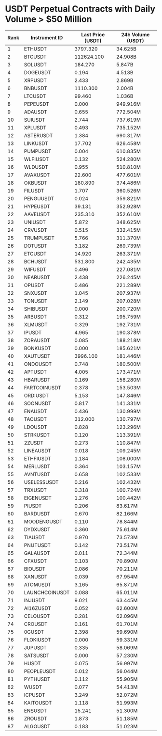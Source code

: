 # USDT Perpetual Contracts with Daily Volume > $50 Million

| Rank | Instrument ID | Last Price (USDT) | 24h Volume (USDT) |
|------|---------------|-------------------|-------------------|
| 1 | ETHUSDT | 3797.320 | 34.625B |
| 2 | BTCUSDT | 112624.100 | 24.908B |
| 3 | SOLUSDT | 184.270 | 5.847B |
| 4 | DOGEUSDT | 0.194 | 4.513B |
| 5 | XRPUSDT | 2.433 | 2.869B |
| 6 | BNBUSDT | 1110.300 | 2.004B |
| 7 | LTCUSDT | 99.460 | 1.036B |
| 8 | PEPEUSDT | 0.000 | 949.916M |
| 9 | ADAUSDT | 0.655 | 772.504M |
| 10 | SUIUSDT | 2.744 | 737.619M |
| 11 | XPLUSDT | 0.493 | 735.152M |
| 12 | ASTERUSDT | 1.384 | 690.317M |
| 13 | LINKUSDT | 17.702 | 626.458M |
| 14 | PUMPUSDT | 0.004 | 610.835M |
| 15 | WLFIUSDT | 0.132 | 524.280M |
| 16 | WLDUSDT | 0.955 | 510.810M |
| 17 | AVAXUSDT | 22.600 | 477.601M |
| 18 | OKBUSDT | 180.890 | 374.486M |
| 19 | FILUSDT | 1.707 | 360.526M |
| 20 | PENGUUSDT | 0.024 | 359.821M |
| 21 | HYPEUSDT | 39.131 | 352.928M |
| 22 | AAVEUSDT | 235.310 | 352.610M |
| 23 | UNIUSDT | 5.872 | 348.625M |
| 24 | CRVUSDT | 0.515 | 332.415M |
| 25 | TRUMPUSDT | 5.766 | 311.370M |
| 26 | DOTUSDT | 3.182 | 269.739M |
| 27 | ETCUSDT | 14.920 | 263.371M |
| 28 | BCHUSDT | 531.800 | 242.435M |
| 29 | WIFUSDT | 0.496 | 227.081M |
| 30 | NEARUSDT | 2.438 | 226.245M |
| 31 | OPUSDT | 0.486 | 221.289M |
| 32 | SNXUSDT | 1.045 | 207.937M |
| 33 | TONUSDT | 2.149 | 207.028M |
| 34 | SHIBUSDT | 0.000 | 200.720M |
| 35 | ARBUSDT | 0.312 | 195.759M |
| 36 | XLMUSDT | 0.329 | 192.731M |
| 37 | IPUSDT | 4.965 | 190.378M |
| 38 | ZORAUSDT | 0.085 | 188.218M |
| 39 | BONKUSDT | 0.000 | 185.621M |
| 40 | XAUTUSDT | 3996.100 | 181.446M |
| 41 | ONDOUSDT | 0.748 | 180.500M |
| 42 | APTUSDT | 4.005 | 173.471M |
| 43 | HBARUSDT | 0.169 | 158.280M |
| 44 | FARTCOINUSDT | 0.378 | 153.503M |
| 45 | ORDIUSDT | 5.153 | 147.846M |
| 46 | SOONUSDT | 0.817 | 141.331M |
| 47 | ENAUSDT | 0.436 | 130.999M |
| 48 | TAOUSDT | 312.000 | 130.797M |
| 49 | LDOUSDT | 0.828 | 123.296M |
| 50 | STRKUSDT | 0.120 | 113.391M |
| 51 | 2ZUSDT | 0.273 | 110.847M |
| 52 | LINEAUSDT | 0.018 | 109.245M |
| 53 | ETHFIUSDT | 1.184 | 108.000M |
| 54 | MERLUSDT | 0.364 | 103.157M |
| 55 | AVNTUSDT | 0.658 | 102.533M |
| 56 | USELESSUSDT | 0.216 | 102.432M |
| 57 | TRXUSDT | 0.318 | 100.724M |
| 58 | EIGENUSDT | 1.276 | 100.442M |
| 59 | PIUSDT | 0.206 | 83.617M |
| 60 | BARDUSDT | 0.670 | 82.166M |
| 61 | MOODENGUSDT | 0.110 | 78.844M |
| 62 | DYDXUSDT | 0.360 | 75.614M |
| 63 | TIAUSDT | 0.970 | 73.573M |
| 64 | PNUTUSDT | 0.142 | 73.517M |
| 65 | GALAUSDT | 0.011 | 72.344M |
| 66 | CFXUSDT | 0.103 | 70.890M |
| 67 | BIOUSDT | 0.086 | 70.211M |
| 68 | XANUSDT | 0.039 | 67.954M |
| 69 | ATOMUSDT | 3.165 | 65.871M |
| 70 | LAUNCHCOINUSDT | 0.088 | 65.011M |
| 71 | INJUSDT | 9.021 | 63.445M |
| 72 | AI16ZUSDT | 0.052 | 62.600M |
| 73 | CELOUSDT | 0.281 | 62.096M |
| 74 | CROUSDT | 0.161 | 61.701M |
| 75 | 0GUSDT | 2.398 | 59.690M |
| 76 | FLOKIUSDT | 0.000 | 59.331M |
| 77 | JUPUSDT | 0.335 | 58.069M |
| 78 | SATSUSDT | 0.000 | 57.230M |
| 79 | HUSDT | 0.075 | 56.997M |
| 80 | PEOPLEUSDT | 0.012 | 56.044M |
| 81 | PYTHUSDT | 0.112 | 55.905M |
| 82 | WUSDT | 0.077 | 54.413M |
| 83 | ICPUSDT | 3.249 | 52.072M |
| 84 | KAITOUSDT | 1.118 | 51.993M |
| 85 | ENSUSDT | 15.241 | 51.300M |
| 86 | ZROUSDT | 1.873 | 51.185M |
| 87 | ALGOUSDT | 0.183 | 51.023M |
